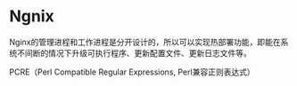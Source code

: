 # Ngnix

Nginx的管理进程和工作进程是分开设计的，所以可以实现热部署功能，即能在系统不间断的情况下升级可执行程序、更新配置文件、更新日志文件等。

PCRE（Perl Compatible Regular Expressions, Perl兼容正则表达式） 